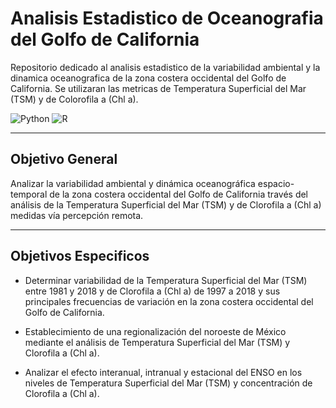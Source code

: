 # Analisis Estadistico de Oceanografia del Golfo de California

Repositorio dedicado al analisis estadistico de la variabilidad ambiental y la dinamica oceanografica de la zona costera occidental del Golfo de California. Se utilizaran las metricas de Temperatura Superficial del Mar (TSM) y de Colorofila a (Chl a).

![Python](https://img.shields.io/badge/Python-3-blue?logo=python&logoColor=white)
![R](https://img.shields.io/badge/R-276DC3?style=for-the-badge&logo=r&logoColor=white)

---

## Objetivo General

Analizar la variabilidad ambiental y dinámica oceanográfica espacio-temporal de la zona costera occidental del Golfo de California través del análisis de la Temperatura Superficial del Mar (TSM) y de Clorofila a (Chl a) medidas vía percepción remota.

---

## Objetivos Especificos

- Determinar variabilidad de la Temperatura Superficial del Mar (TSM) entre 1981 y 2018 y de Clorofila a (Chl a) de 1997 a 2018 y sus principales frecuencias de variación en la zona costera occidental del Golfo de California.

- Establecimiento de una regionalización del noroeste de México mediante el análisis de Temperatura Superficial del Mar (TSM) y Clorofila a (Chl a).

- Analizar el efecto interanual, intranual y estacional del ENSO en los niveles de Temperatura Superficial del Mar (TSM) y concentración de Clorofila a (Chl a).

